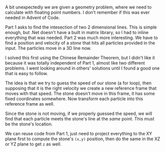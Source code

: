 A bit unexpectedly we are given a geometry problem, where we need to calculate
with floating point numbers. I don't remember if this was ever needed 
in Advent of Code. 

Part 1 asks to find the intesection of two 2 dimensional lines. This is
simple enough, but .Net doesn't have a built in matrix library, so I had to 
inline everything that was needed. Part 2 was much more interesting. We have 
to find a position and velocity of a _stone_ that hits all particles provided in 
the input. The particles move in a 3D line now.

I solved this first using the Chinese Remainder Theorem, but I didn't like it
because it was totally independent of Part 1, almost like two different problems.
I went looking around in others' solutions until I found a good one that is easy 
to follow.

The idea is that we try to guess the speed of our stone (a for loop), then supposing
that it is the right velocity we create a new reference frame that moves with 
that speed. The stone doesn't move in this frame, it has some fixed coordinates 
somewhere. Now transform each particle into this reference frame as well.

Since the stone is not moving, if we properly guessed the speed, we will find 
that each particle meets the stone's line at the _same_ point. This must be the 
stone's location.

We can reuse code from Part 1, just need to project everything to the XY
plane first to compute the stone's `(x,y)` position, then do the same in the XZ
or YZ plane to get `z` as well.